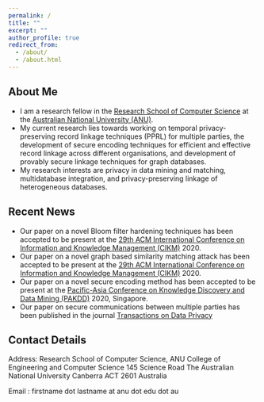 ```yaml
---
permalink: /
title: ""
excerpt: ""
author_profile: true
redirect_from: 
  - /about/
  - /about.html
---
```

<h2> About Me</h2>
<ul>
  <li>I am a research fellow in the <a href="https://cecs.anu.edu.au/">Research School of Computer Science</a> at the <a href="https://www.anu.edu.au/">Australian National University (ANU)</a>.</li>
  <li>My current research lies towards working on temporal privacy-preserving record linkage techniques (PPRL) for multiple parties, the development of secure encoding techniques for efficient and
effective record linkage across different organisations, and development of provably secure linkage techniques for graph
databases.</li> 
<li>My research interests are privacy in data mining and matching, multidatabase integration, and privacy-preserving linkage of heterogeneous databases.</li>    
</ul>

<h2> Recent News</h2>

<ul>
    <li>Our paper on a novel Bloom filter hardening techniques has been accepted to be present at the <a href="https://www.cikm2020.org/"> 29th ACM International Conference on Information and Knowledge Management (CIKM)</a> 2020. </li>
    <li>Our paper on a novel graph based similarity matching attack has been accepted to be present at the <a href="https://www.cikm2020.org/"> 29th ACM International Conference on Information and Knowledge Management (CIKM)</a> 2020. </li>
  <li>Our paper on a novel secure encoding method has been accepted to be present at the <a href="https://www.pakdd2020.org/"> Pacific-Asia Conference on Knowledge Discovery and Data Mining (PAKDD)</a> 2020, Singapore. </li>
  <li>Our paper on secure communications between multiple parties has been published in the journal <a href="http://www.tdp.cat/issues16/abs.a335a18.php">Transactions on Data Privacy</a> </li>  
</ul>


<h2> Contact Details </h2>

Address: Research School of Computer Science,
         ANU College of Engineering and Computer Science
         145 Science Road
         The Australian National University
         Canberra ACT 2601 Australia
         
Email  : firstname dot lastname at anu dot edu dot au




